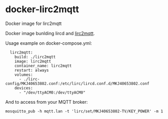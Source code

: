 # docker-lirc2mqtt
Docker image for lirc2mqtt

Docker image bunlding lircd and [lirc2mqtt](https://www.npmjs.com/package/lirc2mqtt).

Usage example on docker-compose.yml:

```
  lirc2mqtt:
    build: ./lirc2mqtt
    image: lirc2mqtt
    container_name: lirc2mqtt
    restart: always
    volumes:
      - ./lirc-config/MKJ40653802.conf:/etc/lirc/lircd.conf.d/MKJ40653802.conf
    devices:
      - "/dev/ttyACM0:/dev/ttyACM0"
```

And to access from your MQTT broker:

```
mosquitto_pub -h mqtt.lan -t 'lirc/set/MKJ40653802-TV/KEY_POWER' -m 1
```
